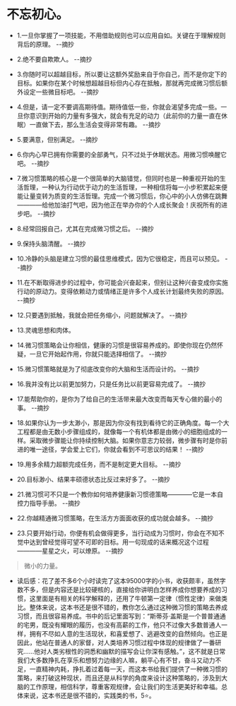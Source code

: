 # 不忘初心。

- 1.一旦你掌握了一项技能，不用借助规则也可以应用自如。关键在于理解规则背后的原理。 --摘抄

- 2.绝不要自欺欺人。 --摘抄

- 3.你随时可以超越目标，所以要让这额外奖励来自于你自己，而不是你定下的目标。如果你在某个时候想超越目标但内心存在抵触，那就再完成微习惯后额外设定一些微目标吧。 --摘抄

- 4.但是，请一定不要调高期待值。期待值低一些，你就会渴望多完成一些。一旦你意识到开始的力量有多强大，就会有充足的动力（此前你的力量一直在休眠）一直做下去，那么生活会变得非常有趣。 --摘抄

- 5.要满意，但别满足。 --摘抄

- 6.你内心早已拥有你需要的全部勇气，只不过处于休眠状态。用微习惯唤醒它吧。 --摘抄

- 7.微习惯策略的核心是一个很简单的大脑错觉，但同时也是一种重视开始的生活哲理，一种认为行动优于动力的生活哲理，一种相信将每一小步积累起来便能让量变转为质变的生活哲理。完成一个微习惯后，你心中的小人仿佛在跳舞————给他加油打气吧，因为他正在举办你的个人成长聚会！庆祝所有的进步吧。 --摘抄

- 8.经常回报自己，尤其在完成微习惯之后。 --摘抄

- 9.保持头脑清醒。 --摘抄

- 10.冷静的头脑是建立习惯的最佳思维模式，因为它很稳定，而且可以预见。 --摘抄

- 11.在不断取得进步的过程中，你可能会兴奋起来，但别让这种兴奋变成你实施行动的原动力。变得依赖动力或情绪正是许多个人成长计划最终失败的原因。 --摘抄

- 12.只要遇到抵触，我就会把任务缩小，问题就解决了。 --摘抄

- 13.灵魂思想和肉体。

- 14.微习惯策略会让你相信，健康的习惯是很容易养成的。即使你现在仍然怀疑，一旦它开始起作用，你就只能选择相信了。 --摘抄

- 15.微习惯策略就是为了彻底改变你的大脑和生活而设计的。 --摘抄

- 16.我并没有比以前更加努力，只是任务比以前更容易完成了。 --摘抄

- 17.能帮助你的，是你为了给自己的生活带来最大改变而每天专心做的最小的事。 --摘抄

- 18.如果你认为一步太渺小，那是因为你没有找到看待它的正确角度。每一个大工程都是由无数小步骤组成的，就像每一个有机体都是由微小的细胞组成的一样。采取微步骤能让你持续控制大脑。如果你意志力较弱，微步骤有时是你前进的唯一途径，学会爱上它们，你就会看到不可思议的结果！ --摘抄

- 19.用多余精力超额完成任务，而不是制定更大目标。 --摘抄

- 20.目标渺小、结果丰硕德状态比反过来好多了。 --摘抄

- 21.微习惯可不只是一个教你如何培养健康新习惯德策略————它是一本自控力指导手册。 --摘抄

- 22.你越精通微习惯策略，在生活方方面面收获的成功就会越多。 --摘抄

- 23.只要开始行动，你便有机会做得更多，当行动成为习惯时，你会在不知不觉中达到曾经觉得可望不可即的目标。用一句现成的话来概况这个过程————星星之火，可以燎原。 --摘抄

>微小的力量。

- 读后感：花了差不多6个小时读完了这本95000字的小书，收获颇丰，虽然字数不多，但是内容还是比较硬核的，直接给你讲明白怎样养成你想要养成的习惯，这里面是有相关的科学解释的，还用了牛顿第一定律（惯性定律）来做类比。整体来说，这本书还是很不错的，教你怎么通过这种微习惯的策略去养成习惯，而且很容易养成。书中的后记里面写到：“斯蒂芬·盖斯是一个普普通通的宅男，既没有耀眼的履历，也没有高薪的工作，他只不过像大多数普通人一样，拥有不尽如人意的生活现状，和喜爱想了、逃避改变的自然倾向。也正是因此，他站在普通人的家督，对人类培养习惯过程中体现的规律做了一番研究......他对人类劣根性的洞悉和幽默的描写会让你深有感触。”，这不就是日常我们大多数挣扎在享乐和想努力边缘的人嘛，躺平心有不甘，奋斗又动力不足，一直精神内耗，挣扎着过着每一天，而这本书给我们提供了一种微习惯的策略，来打破这种现状，而且还是从科学的角度来设计这种策略的，涉及到大脑的工作原理，相信科学，尊重客观规律，会让我们的生活更美好和幸福。总体来说，这本书还是很不错的，实践类的书，5⭐。
